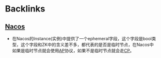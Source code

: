 
# Backlinks
## [Nacos](<Nacos.md>)
- 在Nacos的Instance(实例)中提供了一个ephemeral字段，这个字段是bool类型，这个字段和ZK中的含义差不多，都代表的是否是临时节点，在Nacos中如果是临时节点就会使用[AP](<AP.md>)协议，如果不是临时节点就会走[CP](<CP.md>)。

